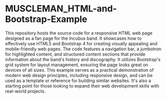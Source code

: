 # MUSCLEMAN_HTML-and-Bootstrap-Example
 This repository hosts the source code for a responsive HTML web page designed as a fan page for the Incubus band. It showcases how to effectively use HTML5 and Bootstrap 4 for creating visually appealing and mobile-friendly web pages. The code features a navigation bar, a jumbotron for highlighted content, and structured content sections that provide information about the band's history and discography. It utilizes Bootstrap's grid system for layout management, ensuring the page looks great on devices of all sizes. This example serves as a practical demonstration of modern web design principles, including responsive design, and can be used as a template or reference for building similar websites. It's also a starting point for those looking to expand their web development skills with real-world projects.
